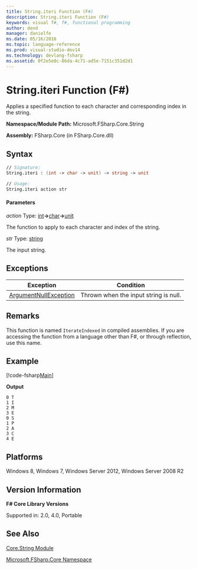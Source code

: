 ```yaml
---
title: String.iteri Function (F#)
description: String.iteri Function (F#)
keywords: visual f#, f#, functional programming
author: dend
manager: danielfe
ms.date: 05/16/2016
ms.topic: language-reference
ms.prod: visual-studio-dev14
ms.technology: devlang-fsharp
ms.assetid: 0f2e5e0c-86da-4c71-ad5e-7151c351d2d1 
---
```


# String.iteri Function (F#)

Applies a specified function to each character and corresponding index in the string.

**Namespace/Module Path:** Microsoft.FSharp.Core.String

**Assembly:** FSharp.Core (in FSharp.Core.dll)


## Syntax

```fsharp
// Signature:
String.iteri : (int -> char -> unit) -> string -> unit

// Usage:
String.iteri action str
```

#### Parameters
*action*
Type: [int](https://msdn.microsoft.com/library/025d5455-3622-4ea5-9573-3ecbd4ee1375)**-&gt;**[char](https://msdn.microsoft.com/library/3627f475-985b-4b4e-94d2-14f217c04958)**-&gt;**[unit](https://msdn.microsoft.com/library/00b837c2-6c8a-483a-87d3-0479c64037a7)


The function to apply to each character and index of the string.


*str*
Type: [string](https://msdn.microsoft.com/library/12b97856-ec80-4f70-a018-afb0753f755a)


The input string.

## Exceptions
|Exception|Condition|
|----|----|
|[ArgumentNullException](https://msdn.microsoft.com/library/system.argumentnullexception.aspx)|Thrown when the input string is null.|


## Remarks
This function is named `IterateIndexed` in compiled assemblies. If you are accessing the function from a language other than F#, or through reflection, use this name.

## Example

[!code-fsharp[Main](~/samples/snippets/fsharp/fsstrings/snippet9.fs)]

**Output**

```
0 T
1 I
2 M
3 E
0 S
1 P
2 A
3 C
4 E
```

## Platforms
Windows 8, Windows 7, Windows Server 2012, Windows Server 2008 R2

## Version Information
**F# Core Library Versions**

Supported in: 2.0, 4.0, Portable

## See Also
[Core.String Module](Core.String-Module-%5BFSharp%5D.md)

[Microsoft.FSharp.Core Namespace](Microsoft.FSharp.Core-Namespace-%5BFSharp%5D.md)